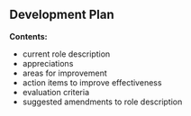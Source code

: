 ## Development Plan


**Contents:**

* current role description
* appreciations
* areas for improvement
* action items to improve effectiveness
* evaluation criteria
* suggested amendments to role description

